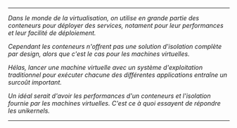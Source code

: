 
---

*Dans le monde de la virtualisation, on utilise en grande partie des conteneurs
pour déployer des services, notament pour leur performances et leur facilité de
déploiement.*

*Cependant les conteneurs n'offrent pas une solution d'isolation complète par
design, alors que c'est le cas pour les machines virtuelles.*

*Hélas, lancer une machine virtuelle avec un système d'exploitation traditionnel
pour exécuter chacune des différentes applications entraîne un surcoût
important.*

*Un idéal serait d'avoir les performances d'un conteneurs et l'isolation fournie
par les machines virtuelles. C'est ce à quoi essayent de répondre les
unikernels.*

---
